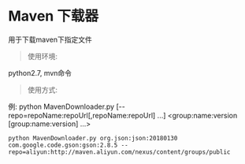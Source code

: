 # Maven 下载器

用于下载maven下指定文件

> 使用环境:

python2.7, mvn命令

> 使用方式:

例: python MavenDownloader.py \[--repo=repoName:repoUrl\[,repoName:repoUrl\] ...\] <group:name:version [group:name:version\] ...>


```shell
python MavenDownloader.py org.json:json:20180130 com.google.code.gson:gson:2.8.5 --repo=aliyun:http://maven.aliyun.com/nexus/content/groups/public
```
